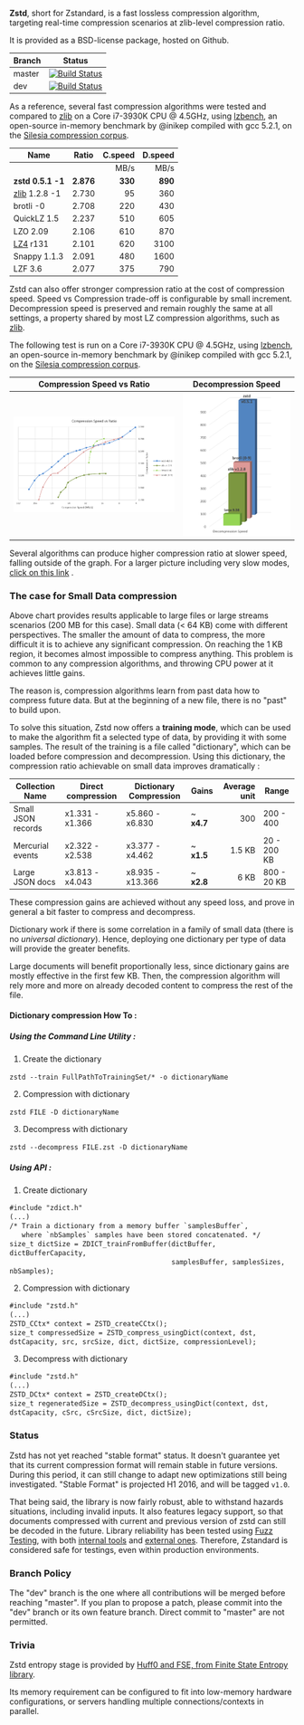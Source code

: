  **Zstd**, short for Zstandard, is a fast lossless compression algorithm, targeting real-time compression scenarios at zlib-level compression ratio.

It is provided as a BSD-license package, hosted on Github.

|Branch      |Status   |
|------------|---------|
|master      | [![Build Status](https://travis-ci.org/Cyan4973/zstd.svg?branch=master)](https://travis-ci.org/Cyan4973/zstd) |
|dev         | [![Build Status](https://travis-ci.org/Cyan4973/zstd.svg?branch=dev)](https://travis-ci.org/Cyan4973/zstd) |

As a reference, several fast compression algorithms were tested and compared to [zlib] on a Core i7-3930K CPU @ 4.5GHz, using [lzbench], an open-source in-memory benchmark by @inikep compiled with gcc 5.2.1, on the [Silesia compression corpus].

[lzbench]: https://github.com/inikep/lzbench
[Silesia compression corpus]: http://sun.aei.polsl.pl/~sdeor/index.php?page=silesia


|Name             | Ratio | C.speed | D.speed |
|-----------------|-------|--------:|--------:|
|                 |       |   MB/s  |  MB/s   |
|**zstd 0.5.1 -1**|**2.876**|**330**| **890** |
| [zlib] 1.2.8 -1 | 2.730 |    95   |   360   |
| brotli -0       | 2.708 |   220   |   430   |
| QuickLZ 1.5     | 2.237 |   510   |   605   |
| LZO 2.09        | 2.106 |   610   |   870   |
| [LZ4] r131      | 2.101 |   620   |  3100   |
| Snappy 1.1.3    | 2.091 |   480   |  1600   |
| LZF 3.6         | 2.077 |   375   |   790   |

[zlib]:http://www.zlib.net/
[LZ4]: http://www.lz4.org/

Zstd can also offer stronger compression ratio at the cost of compression speed. 
Speed vs Compression trade-off is configurable by small increment. Decompression speed is preserved and remain roughly the same at all settings, a property shared by most LZ compression algorithms, such as [zlib].

The following test is run on a Core i7-3930K CPU @ 4.5GHz, using [lzbench], an open-source in-memory benchmark by @inikep compiled with gcc 5.2.1, on the [Silesia compression corpus].

Compression Speed vs Ratio | Decompression Speed
---------------------------|--------------------
![Compression Speed vs Ratio](images/Cspeed4.png "Compression Speed vs Ratio") | ![Decompression Speed](images/Dspeed4.png "Decompression Speed")

Several algorithms can produce higher compression ratio at slower speed, falling outside of the graph.
For a larger picture including very slow modes, [click on this link](images/DCspeed5.png) .


### The case for Small Data compression

Above chart provides results applicable to large files or large streams scenarios (200 MB for this case).
Small data (< 64 KB) come with different perspectives.
The smaller the amount of data to compress, the more difficult it is to achieve any significant compression.
On reaching the 1 KB region, it becomes almost impossible to compress anything.
This problem is common to any compression algorithms, and throwing CPU power at it achieves little gains.

The reason is, compression algorithms learn from past data how to compress future data.
But at the beginning of a new file, there is no "past" to build upon.

To solve this situation, Zstd now offers a __training mode__,
which can be used to make the algorithm fit a selected type of data, by providing it with some samples.
The result of the training is a file called "dictionary", which can be loaded before compression and decompression.
Using this dictionary, the compression ratio achievable on small data improves dramatically :

| Collection Name    | Direct compression | Dictionary Compression | Gains      | Average unit | Range       |
| ---------------    | ------------------ | ---------------------- | ---------  | ------------:| -----       |
| Small JSON records | x1.331 - x1.366	  | x5.860 - x6.830        | ~ __x4.7__ | 300          | 200 - 400   |
| Mercurial events   | x2.322 - x2.538    | x3.377 - x4.462        | ~ __x1.5__ | 1.5 KB       | 20 - 200 KB |	
| Large JSON docs    | x3.813 - x4.043    | x8.935 - x13.366       | ~ __x2.8__ | 6 KB         | 800 - 20 KB |	

These compression gains are achieved without any speed loss, and prove in general a bit faster to compress and decompress.

Dictionary work if there is some correlation in a family of small data (there is no _universal dictionary_).
Hence, deploying one dictionary per type of data will provide the greater benefits.

Large documents will benefit proportionally less, since dictionary gains are mostly effective in the first few KB.
Then, the compression algorithm will rely more and more on already decoded content to compress the rest of the file.

#### Dictionary compression How To :

##### _Using the Command Line Utility_ :

1) Create the dictionary

`zstd --train FullPathToTrainingSet/* -o dictionaryName`

2) Compression with dictionary

`zstd FILE -D dictionaryName`

3) Decompress with dictionary

`zstd --decompress FILE.zst -D dictionaryName`

##### _Using API_ :

1) Create dictionary

```
#include "zdict.h"
(...)
/* Train a dictionary from a memory buffer `samplesBuffer`, 
   where `nbSamples` samples have been stored concatenated. */
size_t dictSize = ZDICT_trainFromBuffer(dictBuffer, dictBufferCapacity,
                                        samplesBuffer, samplesSizes, nbSamples);
```

2) Compression with dictionary

```
#include "zstd.h"
(...)
ZSTD_CCtx* context = ZSTD_createCCtx();
size_t compressedSize = ZSTD_compress_usingDict(context, dst, dstCapacity, src, srcSize, dict, dictSize, compressionLevel);
```

3) Decompress with dictionary

```
#include "zstd.h"
(...)
ZSTD_DCtx* context = ZSTD_createDCtx();
size_t regeneratedSize = ZSTD_decompress_usingDict(context, dst, dstCapacity, cSrc, cSrcSize, dict, dictSize);
```


### Status

Zstd has not yet reached "stable format" status. It doesn't guarantee yet that its current compression format will remain stable in future versions. During this period, it can still change to adapt new optimizations still being investigated. "Stable Format" is projected H1 2016, and will be tagged `v1.0`.

That being said, the library is now fairly robust, able to withstand hazards situations, including invalid inputs. It also features legacy support, so that documents compressed with current and previous version of zstd can still be decoded in the future. 
Library reliability has been tested using [Fuzz Testing](https://en.wikipedia.org/wiki/Fuzz_testing), with both [internal tools](programs/fuzzer.c) and [external ones](http://lcamtuf.coredump.cx/afl). Therefore, Zstandard is considered safe for testings, even within production environments.

### Branch Policy

The "dev" branch is the one where all contributions will be merged before reaching "master". If you plan to propose a patch, please commit into the "dev" branch or its own feature branch. Direct commit to "master" are not permitted.


### Trivia

Zstd entropy stage is provided by [Huff0 and FSE, from Finite State Entropy library](https://github.com/Cyan4973/FiniteStateEntropy).

Its memory requirement can be configured to fit into low-memory hardware configurations, or servers handling multiple connections/contexts in parallel.

